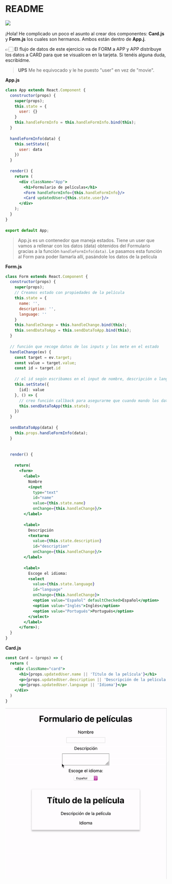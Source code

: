 # README

![](https://media2.giphy.com/media/4ABLLrRzL2OwU/giphy.gif?cid=ecf05e4722a39420b1266c4d9f1e5f26dc48efd424cabfda&rid=giphy.gif)

¡Hola! He complicado un poco el asunto al crear dos componentes: **Card.js** y **Form.js** los cuales son hermanos. Ambos están dentro de **App.j**.

👉🏻 El flujo de datos de este ejercicio va de FORM a APP y APP distribuye los datos a CARD para que se visualicen en la tarjeta. Si tenéis alguna duda, escribidme. 

> **UPS** Me he equivocado y le he puesto "user" en vez de "movie". 

**App.js**

```jsx
class App extends React.Component {
  constructor(props) {
    super(props);
    this.state = {
      user: {}
    }
    this.handleFormInfo = this.handleFormInfo.bind(this);
  }

  handleFormInfo(data) {
    this.setState({
      user: data
    })
  }

  render() {
    return (
      <div className="App">
        <h1>Formulario de películas</h1>
        <Form handleFormInfo={this.handleFormInfo}/>
        <Card updatedUser={this.state.user}/>
      </div>
    );
  }
}

export default App;
```

> App.js es un contenedor que maneja estados. Tiene un user que vamos a rellenar con los datos (data) obtenidos del Formulario gracias a la función `handleFormInfo(data)`. Le pasamos esta función al Form para poder llamarla allí, pasándole los datos de la película

**Form.js**

```jsx
class Form extends React.Component {
  constructor(props) {
    super(props);
    // Creamos estado con propiedades de la película
    this.state = {
      name: '',
      description: '',
      language: ''
    }
    this.handleChange = this.handleChange.bind(this);
    this.sendDataToApp = this.sendDataToApp.bind(this);
  }

  // función que recoge datos de los inputs y los mete en el estado
  handleChange(ev) {
    const target = ev.target;
    const value = target.value;
    const id = target.id

    // el id según escribamos en el input de nombre, descripción o languages será diferente (name, description, language), por lo que esta es una manera bonita y sencilla de asignar automáticamente los valores de cada input a su propiedad
    this.setState({
      [id]: value
    }, () => {
      // creo función callback para asegurarme que cuando mando los datos a APP, los datos están actualizados, es decir, se pasan justo después de actualizar el estado con setState (si lo pusiera fuera debajo de setState, se me podrian mandar datos desactualizados)
      this.sendDataToApp(this.state);
    })
  }

  sendDataToApp(data) {
    this.props.handleFormInfo(data);
  }


  render() {

    return(
      <form>
        <label>
          Nombre
          <input 
            type="text" 
            id="name" 
            value={this.state.name}
            onChange={this.handleChange}/>
        </label>

        <label>
          Descripción
          <textarea 
            value={this.state.description}
            id="description"
            onChange={this.handleChange}/>
        </label>

        <label>
          Escoge el idioma:
          <select 
            value={this.state.language}
            id="language"
            onChange={this.handleChange}>
            <option value="Español" defaultChecked>Español</option>
            <option value="Inglés">Inglés</option>
            <option value="Portugués">Portugués</option>
          </select>
        </label>
      </form>);
  }
}
```

**Card.js**

```jsx
const Card = (props) => {
  return (
    <div className="card">
      <h1>{props.updatedUser.name || 'Título de la película'}</h1>
      <p>{props.updatedUser.description || 'Descripción de la película'}</p>
      <p>{props.updatedUser.language || 'Idioma'}</p>
    </div>
  )
}
```

![video](./video.gif)